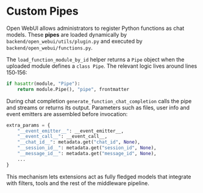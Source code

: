 # Custom Pipes

Open WebUI allows administrators to register Python functions as chat models. These **pipes** are loaded dynamically by `backend/open_webui/utils/plugin.py` and executed by `backend/open_webui/functions.py`.

The `load_function_module_by_id` helper returns a `Pipe` object when the uploaded module defines a `class Pipe`. The relevant logic lives around lines 150‑156:

```python
if hasattr(module, "Pipe"):
    return module.Pipe(), "pipe", frontmatter
```

During chat completion `generate_function_chat_completion` calls the pipe and streams or returns its output. Parameters such as files, user info and event emitters are assembled before invocation:

```python
extra_params = {
    "__event_emitter__": __event_emitter__,
    "__event_call__": __event_call__,
    "__chat_id__": metadata.get("chat_id", None),
    "__session_id__": metadata.get("session_id", None),
    "__message_id__": metadata.get("message_id", None),
    ...
}
```

This mechanism lets extensions act as fully fledged models that integrate with filters, tools and the rest of the middleware pipeline.
